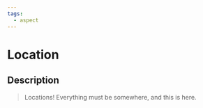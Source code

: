 ```yaml
---
tags:
  - aspect
---
```


# Location

## Description

> Locations! Everything must be somewhere, and this is here.